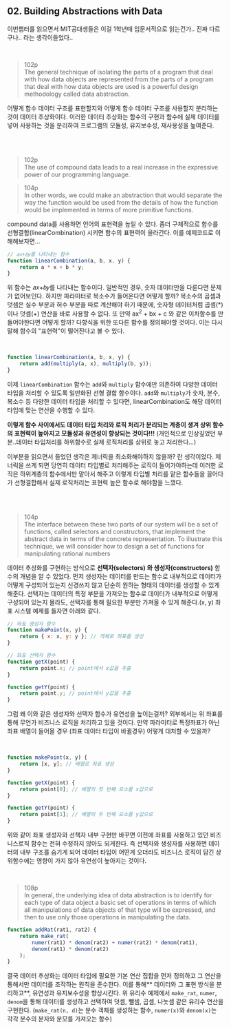 ## 02. Building Abstractions with Data

이번챕터를 읽으면서 MIT공대생들은 이걸 1학년때 입문서적으로 읽는건가.. 진짜 다르구나.. 라는 생각이들었다..

<br/>

> 102p <br/>
> The general technique of isolating the parts of a program that deal with how data objects are represented from the parts of a program that deal with how data objects are used is a powerful design methodology called data abstraction.

어떻게 함수 데이터 구조를 표현할지와 어떻게 함수 데이터 구조를 사용할지 분리하는 것이 데이터 추상화이다. 이러한 데이터 추상화는 함수의 구현과 함수에 실제 데이터를 넣어 사용하는 것을 분리하여 프로그램의 모듈성, 유지보수성, 재사용성을 높여준다.

<br/>
<br/>

>102p <br/>
>The use of compound data leads to a real increase in the expressive power of our
programming language.

>104p<br/>
In other words, we could make an abstraction that would separate the way the function would be used from the details of how the function would be implemented in terms of more primitive
functions. 

compound data를 사용하면 언어의 표현력을 높일 수 있다. 좀더 구체적으로 함수를 선형결합(linearCombination) 시키면 함수의 표현력이 올라간다. 이를 예제코드로 이해해보자면...

```javascript
// 𝑎𝑥+𝑏𝑦를 나타내는 함수
function linearCombination(a, b, x, y) {
    return a * x + b * y;
}
```
위 함수는 𝑎𝑥+𝑏𝑦를 나타내는 함수이다. 일반적인 경우, 숫자 데이터만을 다룬다면 문제가 없어보인다. 하지만 파라미터로 복소수가 들어온다면 어떻게 할까? 복소수의 곱셈과 덧셈은 실수 부분과 허수 부분을 따로 계산해야 하기 때문에, 숫자형 데이터처럼 곱셈(*)이나 덧셈(+) 연산을 바로 사용할 수 없다. 또 만약 ax<sup>2</sup> + bx + c
 와 같은 이차함수를 만들어야한다면 어떻게 할까? 다항식을 위한 또다른 함수를 정의해야할 것이다. 이는 다시말해 함수의 "표현력"이 떨어진다고 볼 수 있다.

<br/>

```javascript
function linearCombination(a, b, x, y) {
    return add(multiply(a, x), multiply(b, y));
}
```
이제 `linearCombination` 함수는 `add`와 `multiply` 함수에만 의존하여 다양한 데이터 타입을 처리할 수 있도록 일반화된 선형 결합 함수이다. `add`와 `multiply`가 숫자, 분수, 복소수 등 다양한 데이터 타입을 처리할 수 있다면, linearCombination도 해당 데이터 타입에 맞는 연산을 수행할 수 있다. 

**이렇게 함수 사이에서도 데이터 타입 처리와 로직 처리가 분리되는 계층이 생겨 상위 함수의 표현력이 높아지고 모듈성과 유연성이 향상되는 것이다!!!** (개인적으로 인상깊었던 부분..데이터 타입처리를 하위함수로 실제 로직처리를 상위로 놓고 처리한다...)

이부분을 읽으면서 들었던 생각은 제너릭을 최소화해야하지 않을까? 란 생각이었다. 제너릭을 쓰게 되면 당연히 데이터 타입별로 처리해주는 로직이 들어가야하는데 이러한 로직은 하위계층의 함수에서만 맡아서 해주고 이렇게 타입별 처리를 맡은 함수들을 끌어다가 선형결합해서 실제 로직처리는 표현력 높은 함수로 해야함을 느꼈다.

<br/>
<br/>

>104p <br/>
The interface between these two parts of our system will be a set of functions, called selectors and constructors, that implement the abstract data in terms of the concrete representation. To illustrate this technique, we will consider how to design a set of functions for manipulating rational numbers

데이터 추상화를 구현하는 방식으로 **선택자(selectors) 와 생성자(constructors)** 함수의 개념을 알 수 있었다. 먼저 생성자는 데이터를 만드는 함수로 내부적으로 데이터가 어떻게 구성되어 있는지 신경쓰지 않고 단순히 원하는 형태의 데이터를 생성할 수 있게 해준다. 선택자는 데이터의 특정 부분을 가져오는 함수로 데이터가 내부적으로 어떻게 구성되어 있는지 몰라도, 선택자를 통해 필요한 부분만 가져올 수 있게 해준다.(x, y) 좌표 시스템 예제를 들자면 아래와 같다.

```javascript
// 좌표 생성자 함수
function makePoint(x, y) {
    return { x: x, y: y }; // 객체로 좌표를 생성
}
```
```javascript
// 좌표 선택자 함수
function getX(point) {
    return point.x; // point에서 x값을 추출
}

function getY(point) {
    return point.y; // point에서 y값을 추출
}
```

그럼 왜 이와 같은 생성자와 선택자 함수가 유연성을 높이는걸까? 외부에서는 위 좌표를 통해 무언가 비즈니스 로직을 처리하고 있을 것이다. 만약 파라미터로 특정좌표가 아닌 좌표 배열이 들어올 경우 (좌표 데이터 타입이 바뀔경우) 어떻게 대처할 수 있을까?

<br/>

```javascript
function makePoint(x, y) {
    return [x, y]; // 배열로 좌표 생성
}

function getX(point) {
    return point[0]; // 배열의 첫 번째 요소를 x값으로
}

function getY(point) {
    return point[1]; // 배열의 두 번째 요소를 y값으로
}
```

위와 같이 좌표 생성자와 선책자 내부 구현만 바꾸면 이전에 좌표를 사용하고 있던 비즈니스로직 함수는 전혀 수정하지 않아도 되게한다. 즉 선택자와 생성자를 사용하면 데이터의 내부 구조를 숨기게 되어 데이터 타입이 어떤게 오더라도 비즈니스 로직이 담긴 상위함수에는 영향이 가지 않아 유연성이 높아지는 것이다.

<br/>

>108p<br/>
>In general, the underlying idea of data abstraction is to identify for each type of data object a basic set of operations in terms of which all manipulations of data objects of that type will be expressed, and then to use only those operations in manipulating the data.

```javascript
function addRat(rat1, rat2) {
    return make_rat(
        numer(rat1) * denom(rat2) + numer(rat2) * denom(rat1),
        denom(rat1) * denom(rat2)
    );
}
```
결국 데이터 추상화는 데이터 타입에 필요한 기본 연산 집합을 먼저 정의하고 그 연산을 통해서만 데이터를 조작하는 원칙을 준수한다. 이를 통해** 데이터와 그 표현 방식을 분리하고**, 유연성과 유지보수성을 향상시킨다. 위 유리수 예제에서 `make_rat`, `numer`, `denom`을 통해 데이터를 생성하고 선택하여 덧셈, 뺄셈, 곱셈, 나눗셈 같은 유리수 연산을 구현한다. (`make_rat(n, d)`는 분수 객체를 생성하는 함수, `numer(x)`와 `denom(x)`는 각각 분수의 분자와 분모를 가져오는 함수)

